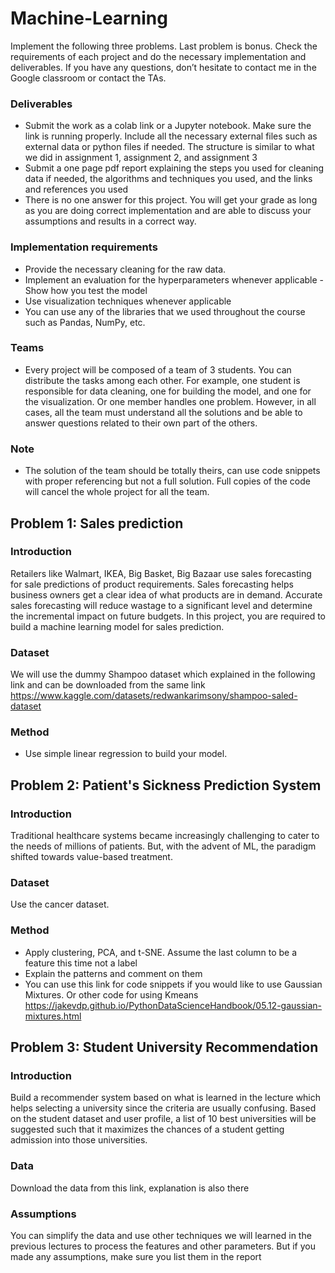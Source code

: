 # Machine-Learning

Implement the following three problems. Last problem is bonus. 
Check the requirements of each project and do the necessary implementation and deliverables. If you have any questions, don’t hesitate to contact me in the Google classroom or contact the TAs. 
### Deliverables 
- Submit the work as a colab link or a Jupyter notebook. Make sure the link is running properly. Include all the necessary external files such as external data or python files if needed. The structure is similar to what we did in assignment 1, assignment 2, and assignment 3 
- Submit a one page pdf report explaining the steps you used for cleaning data if needed, the algorithms and techniques you used, and the links and references you used 
- There is no one answer for this project. You will get your grade as long as you are doing correct implementation and are able to discuss your assumptions and results in a correct way. 
### Implementation requirements 
- Provide the necessary cleaning for the raw data. 
- Implement an evaluation for the hyperparameters whenever applicable - Show how you test the model 
- Use visualization techniques whenever applicable 
- You can use any of the libraries that we used throughout the course such as Pandas, NumPy, etc. 
### Teams 
- Every project will be composed of a team of 3 students. You can distribute the tasks among each other. For example, one student is responsible for data cleaning, one for building the model, and one for the visualization. Or one  member handles one problem. However, in all cases, all the team must understand all the solutions and be able to answer questions related to their own part of the others.
### Note 
- The solution of the team should be totally theirs, can use code snippets with proper referencing but not a full solution. Full copies of the code will cancel the whole project for all the team.

## Problem 1: Sales prediction

### Introduction 

Retailers like Walmart, IKEA, Big Basket, Big Bazaar use sales forecasting for sale predictions of product requirements. Sales forecasting helps business owners get a clear idea of what products are in demand. Accurate sales forecasting will reduce wastage to a significant level and determine the incremental impact on future budgets. In this project, you are required to build a machine learning model for sales prediction. 

### Dataset

We will use the dummy Shampoo dataset which explained in the following link and can be downloaded from the same link https://www.kaggle.com/datasets/redwankarimsony/shampoo-saled-dataset

### Method

- Use simple linear regression to build your model.

## Problem 2: Patient's Sickness Prediction System

### Introduction

Traditional healthcare systems became increasingly challenging to cater to the needs of millions of patients. But, with the advent of ML, the paradigm shifted towards value-based treatment. 

### Dataset

Use the cancer dataset.

### Method 
- Apply clustering, PCA, and t-SNE. Assume the last column to be a feature this time not a label 
- Explain the patterns and comment on them
- You can use this link for code snippets if you would like to use Gaussian Mixtures. Or other code for using Kmeans https://jakevdp.github.io/PythonDataScienceHandbook/05.12-gaussian-mixtures.html

## Problem 3: Student University Recommendation

### Introduction 
Build a recommender system based on what is learned in the lecture which helps selecting a university since the criteria are usually confusing. Based on the student dataset and user profile, a list of 10 best universities will be suggested such that it maximizes the chances of a student getting admission into those universities. 

### Data 
Download the data from this link, explanation is also there 

### Assumptions 
You can simplify the data and use other techniques we will learned in the previous lectures to process the features and other parameters. But if you made any assumptions, make sure you list them in the report
